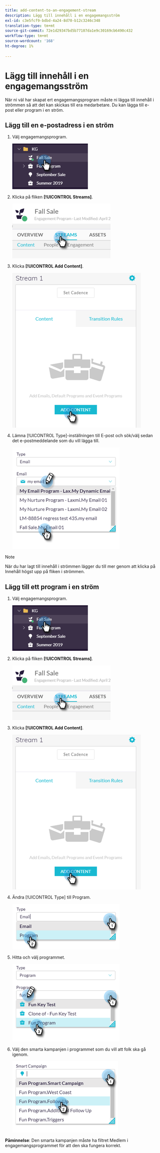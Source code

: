 ```yaml
---
title: add-content-to-an-engagement-stream
description: Lägg till innehåll i en engagemangsström
exl-id: c3e5fcf9-bdbd-4a24-8d70-b12c3246c348
translation-type: tm+mt
source-git-commit: 72e1d29347bd5b77107da1e9c30169cb6490c432
workflow-type: tm+mt
source-wordcount: '168'
ht-degree: 1%

---
```


# Lägg till innehåll i en engagemangsström

När ni väl har skapat ert engagemangsprogram måste ni lägga till innehåll i strömmen så att det kan skickas till era medarbetare. Du kan lägga till e-post eller program i en ström.

## Lägg till en e-postadress i en ström

1. Välj engagemangsprogram.

   ![Bild ett](/help/sky/assets/engagement-programs/add-content-to-an-engagement-stream/add-content-to-an-engagement-stream-1.png)

1. Klicka på fliken **[!UICONTROL Streams]**.

   ![Bild två](/help/sky/assets/engagement-programs/add-content-to-an-engagement-stream/add-content-to-an-engagement-stream-2.png)

1. Klicka **[!UICONTROL Add Content]**.

   ![Bild tre](/help/sky/assets/engagement-programs/add-content-to-an-engagement-stream/add-content-to-an-engagement-stream-3.png)

1. Lämna [!UICONTROL Type]-inställningen till E-post och sök/välj sedan det e-postmeddelande som du vill lägga till.

   ![Bild fyra](/help/sky/assets/engagement-programs/add-content-to-an-engagement-stream/add-content-to-an-engagement-stream-4.png)

>[!NOTE]
>
>När du har lagt till innehåll i strömmen lägger du till mer genom att klicka på Innehåll högst upp på fliken i strömmen.

## Lägg till ett program i en ström

1. Välj engagemangsprogram.

   ![Bild fem](/help/sky/assets/engagement-programs/add-content-to-an-engagement-stream/add-content-to-an-engagement-stream-5.png)

1. Klicka på fliken **[!UICONTROL Streams]**.

   ![Bild sex](/help/sky/assets/engagement-programs/add-content-to-an-engagement-stream/add-content-to-an-engagement-stream-6.png)

1. Klicka **[!UICONTROL Add Content]**.

   ![Bild sju](/help/sky/assets/engagement-programs/add-content-to-an-engagement-stream/add-content-to-an-engagement-stream-7.png)

1. Ändra [!UICONTROL Type] till Program.

   ![Bild åtta](/help/sky/assets/engagement-programs/add-content-to-an-engagement-stream/add-content-to-an-engagement-stream-8.png)

1. Hitta och välj programmet.

   ![Bild nio](/help/sky/assets/engagement-programs/add-content-to-an-engagement-stream/add-content-to-an-engagement-stream-9.png)

1. Välj den smarta kampanjen i programmet som du vill att folk ska gå igenom.

   ![Bild tio](/help/sky/assets/engagement-programs/add-content-to-an-engagement-stream/add-content-to-an-engagement-stream-10.png)

**Påminnelse**: Den smarta kampanjen måste ha filtret Medlem i engagemangsprogrammet för att den ska fungera korrekt.
